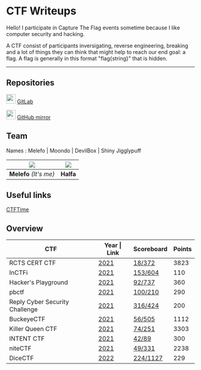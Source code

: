 # **CTF Writeups**

Hello! I participate in Capture The Flag events sometime because I like computer security and hacking.

A CTF consist of participants inversigating, reverse engineering, breaking and a lot of things they can think that might help to reach our end goal: a flag. A flag is generally in this format "flag{string}" that is hidden.

---

## Repositories

<img src="https://about.gitlab.com/images/press/logo/svg/gitlab-icon-rgb.svg" width=25> [GitLab](https://gitlab.com/Melefo/ctf-writeups)

<img src="https://github.githubassets.com/images/modules/logos_page/GitHub-Mark.png" width=25> [GitHub mirror](https://github.com/Melefo/CTF-writeups)

## **Team**
Names : Melefo | Moondo | DevilBox | Shiny Jigglypuff

| <img src="https://github.com/melefo.png?size=150" /> | <img src="https://github.com/mllusar.png?size=150" /> |
|:----------------------------------------------------:|:-----------------------------------------------------:|
|               **Melefo** *(It's me)*                 |                       **Halfa**                       |

## Useful links

[CTFTime](https://ctftime.org/)

## **Overview**

|      CTF      |        Year \| Link       |                Scoreboard                 | Points |
| ------------- | ---------------------- | ----------------------------------------- | ------ |
| RCTS CERT CTF | [2021](RCTS_CERT/2021) | [18/372](https://ctftime.org/event/1420/) | 	3823  |
| InCTFi | [2021](InCTFi/2021) | [153/604](https://ctftime.org/event/1370) | 	110  |
| Hacker's Playground | [2021](Hacker's_Playground/2021) | [92/737](https://ctftime.org/event/1396) | 	360  |
| pbctf | [2021](pbctf/2021) | [100/210](https://ctftime.org/event/1371) | 	290  |
| Reply Cyber Security Challenge | [2021](Reply_Cyber_Security_Challenge/2021) | [316/424](https://ctftime.org/event/1436/) | 	200  |
| BuckeyeCTF | [2021](BuckeyeCTF/2021) | [56/505](https://ctftime.org/event/1434) | 	1112  |
| Killer Queen CTF | [2021](Killer_Queen/2021) | [74/251](https://ctftime.org/event/1482) | 	3303  |
| INTENT CTF | [2021](INTENT/2021) | [42/89](https://ctftime.org/event/1454) | 	300  |
| niteCTF | [2021](niteCTF/2021) | [49/331](https://ctftime.org/event/1449) | 	2238  |
| DiceCTF | [2022](DiceCTF/2022) | [224/1127](https://ctftime.org/event/1541) | 	229  |